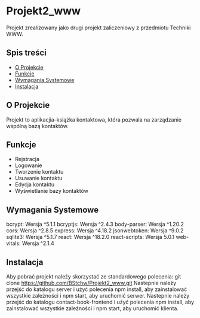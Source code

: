 # Projekt2_www

Projekt zrealizowany jako drugi projekt zaliczeniowy z przedmiotu Techniki WWW.

## Spis treści

- [O Projekcie](#o-projekcie)
- [Funkcje](#funkcje)
- [Wymagania Systemowe](#wymagania-systemowe)
- [Instalacja](#instalacja)

## O Projekcie

Projekt to aplikacjia-książka kontaktowa, która pozwala na zarządzanie wspólną bazą kontaktów.

## Funkcje

- Rejstracja
- Logowanie
- Tworzenie kontaktu
- Usuwanie kontaktu
- Edycja kontaktu
- Wyświetlanie bazy kontaktów

## Wymagania Systemowe

bcrypt: Wersja ^5.1.1
bcryptjs: Wersja ^2.4.3
body-parser: Wersja ^1.20.2
cors: Wersja ^2.8.5
express: Wersja ^4.18.2
jsonwebtoken: Wersja ^9.0.2
sqlite3: Wersja ^5.1.7
react: Wersja ^18.2.0
react-scripts: Wersja 5.0.1
web-vitals: Wersja ^2.1.4

## Instalacja

Aby pobrać projekt należy skorzystać ze standardowego polecenia: git clone https://github.com/BStchw/Projekt2_www.git
Nastepnie należy przejść do katalogu server i użyć polecenia npm install, aby zainstalować wszystkie zależności i npm start, aby uruchomić serwer.
Nastepnie należy przejść do katalogu contact-book-frontend i użyć polecenia npm install, aby zainstalować wszystkie zależności i npm start, aby uruchomić klienta. 
